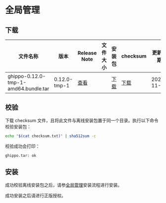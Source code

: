 # 全局管理

## 下载

| 文件名称 | 版本 | Release Note | 文件大小 | 安装包 | checksum | 更新日期 |
| ---- | ---- | ---- | ---- | ---- | ---- | ---- |
| ghippo-0.12.0-tmp-1-amd64.bundle.tar | 0.12.0-tmp-1 | [查看](../../ghippo/01ProductBrief/release-notes.md) |  | [下载](https://proxy-qiniu-download-public.daocloud.io/DaoCloud_Enterprise/ghippo-0.12.0-tmp-1-amd64.bundle.tar) | [下载](https://proxy-qiniu-download-public.daocloud.io/DaoCloud_Enterprise/ghippo-0.12.0-tmp-1-amd64-checksum.txt) | 2022-11-29 |

## 校验

下载 checksum 文件，且将此文件与离线安装包置于同一个目录。执行以下命令校验安装包：

```sh
echo "$(cat checksum.txt)" | sha512sum -c
```

校验成功会打印：

```none
ghippo.tar: ok
```

## 安装

成功校验离线安装包之后，请参[全局管理](../../ghippo/install/offlineInstall.md)安装流程进行安装。

成功安装之后请进行正版授权。
